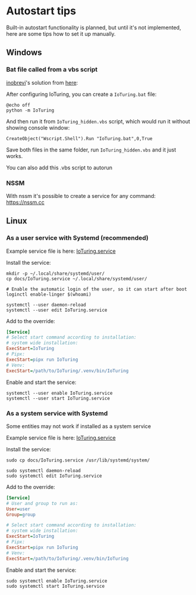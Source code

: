 # Autostart tips

Built-in autostart functionality is planned, but until it's not implemented, here are some tips how to set it up manually.

## Windows

### Bat file called from a vbs script

[inobrevi](https://github.com/inobrevi)'s solution from [here](https://github.com/richibrics/IoTuring/issues/94#issuecomment-2002548352):

After configuring IoTuring, you can create a `IoTuring.bat` file:

```
@echo off
python -m IoTuring
```

And then run it from `IoTuring_hidden.vbs` script, which would run it without showing console window:

```
CreateObject("Wscript.Shell").Run "IoTuring.bat",0,True
```

Save both files in the same folder, run `IoTuring_hidden.vbs` and it just works.

You can also add this .vbs script to autorun

### NSSM

With nssm it's possible to create a service for any command: https://nssm.cc

## Linux

### As a user service with Systemd (recommended)

Example service file is here: [IoTuring.service](IoTuring.service)

Install the service:

<!-- 
TODO: use this path as regular install in the future:
sudo cp docs/IoTuring.service /usr/lib/systemd/user/ 
-->
```shell
mkdir -p ~/.local/share/systemd/user/
cp docs/IoTuring.service ~/.local/share/systemd/user/

# Enable the automatic login of the user, so it can start after boot
loginctl enable-linger $(whoami)

systemctl --user daemon-reload
systemctl --user edit IoTuring.service
```

Add to the override:

```ini
[Service]
# Select start command according to installation:
# system wide installation:
ExecStart=IoTuring
# Pipx:
ExecStart=pipx run IoTuring
# Venv:
ExecStart=/path/to/IoTuring/.venv/bin/IoTuring
```
Enable and start the service:

```shell
systemctl --user enable IoTuring.service
systemctl --user start IoTuring.service
```

### As a system service with Systemd

Some entities may not work if installed as a system service

Example service file is here: [IoTuring.service](IoTuring.service)

Install the service:

```shell
sudo cp docs/IoTuring.service /usr/lib/systemd/system/

sudo systemctl daemon-reload
sudo systemctl edit IoTuring.service
```

Add to the override:

```ini
[Service]
# User and group to run as:
User=user
Group=group

# Select start command according to installation:
# system wide installation:
ExecStart=IoTuring
# Pipx:
ExecStart=pipx run IoTuring
# Venv:
ExecStart=/path/to/IoTuring/.venv/bin/IoTuring
```

Enable and start the service:

```shell
sudo systemctl enable IoTuring.service
sudo systemctl start IoTuring.service
```